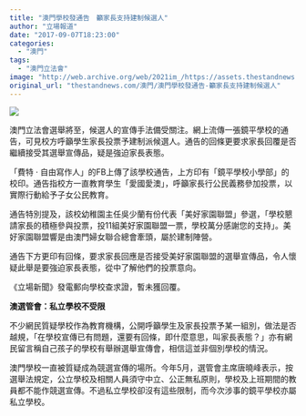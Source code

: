 ```yaml
---
title: "澳門學校發通告　籲家長支持建制候選人"
author: "立場報道"
date: "2017-09-07T18:23:00"
categories:
  - "澳門"
tags:
  - "澳門立法會"
image: "http://web.archive.org/web/2021im_/https://assets.thestandnews.com/media/photos/macau-17_rqNQe.png"
original_url: "thestandnews.com/澳門/澳門學校發通告-籲家長支持建制候選人"
---
```

![](http://web.archive.org/web/2021im_/https://assets.thestandnews.com/media/photos/macau-17_rqNQe.png)

澳門立法會選舉將至，候選人的宣傳手法備受關注。網上流傳一張鏡平學校的通告，可見校方呼籲學生家長投票予建制派候選人。通告的回條更要求家長回覆是否繼續接受其選舉宣傳品，疑是強迫家長表態。

「費特 · 自由寫作人」的FB上傳了該學校通告，上方印有「鏡平學校小學部」的校印。通告指校方一直教育學生「愛國愛澳」，呼籲家長行公民義務參加投票，以實際行動給予子女公民教育。

通告特別提及，該校幼稚園主任吳少蘭有份代表「美好家園聯盟」參選，「學校懇請家長的積極參與投票，投11組美好家園聯盟一票，學校萬分感謝您的支持」。美好家園聯盟響是由澳門婦女聯合總會牽頭，屬於建制陣營。

通告下方更印有回條，要求家長回應是否接受美好家園聯盟的選舉宣傳品，令人懷疑此舉是要強迫家長表態，從中了解他們的投票意向。

《立場新聞》發電郵向學校查求證，暫未獲回覆。

**澳選管會：私立學校不受限**

不少網民質疑學校作為教育機構，公開呼籲學生及家長投票予某一組別，做法是否越規，「在學校宣傳已有問題，還要有回條，即什麼意思，叫家長表態？」亦有網民留言稱自己孩子的學校有舉辦選舉宣傳會，相信這並非個別學校的情況。

澳門學校一直被質疑成為競選宣傳的場所。今年5月，選管會主席唐曉峰表示，按選舉法規定，公立學校及相關人員須守中立、公正無私原則，學校及上班期間的教員都不能作競選宣傳。不過私立學校卻沒有這些限制，而今次涉事的鏡平學校亦屬私立學校。